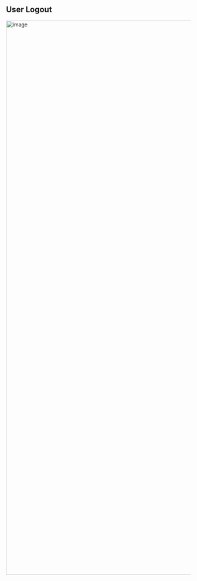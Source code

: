 ## User Logout

<img width="1512" alt="image" src="https://github.com/siddhipatel10/Task_Master/assets/81753703/554b4e14-9b56-4817-99f9-efb5d3c239c3">
